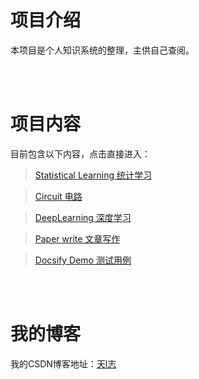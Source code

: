 # **项目介绍**

本项目是个人知识系统的整理，主供自己查阅。
<p>
<br>
 <br>
</p>

# **项目内容**

目前包含以下内容，点击直接进入：

> [Statistical Learning 统计学习](statistical_learning/README.md)

> [Circuit 电路](Circuit/README.md) 

> [DeepLearning 深度学习](DeepLearning/README.md) 

> [Paper write 文章写作](Paper_write/README.md) 

>  <a href="http://115.159.24.45:3000/docsify_demo/">Docsify Demo 测试用例</a>

<p>
<br>
 <br>
</p>

# **我的博客**

我的CSDN博客地址：[天l志](https://blog.csdn.net/qq_38347393)